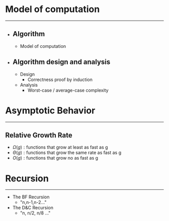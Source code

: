 # Model of computation
---

* ## Algorithm
	* Model of computation
* ## Algorithm design and analysis
	* Design
		* Correctness proof by induction
	* Analysis
		* Worst-case / average-case complexity



# Asymptotic Behavior
---
## Relative Growth Rate
* $\displaystyle \Omega(g): \text{functions that grow at least as fast as g}$
* $\displaystyle \Theta(g): \text{functions that grow the same rate as fast as g}$
* $\displaystyle O(g): \text{functions that grow no as fast as g}$



# Recursion
---
* The BF Recursion
	* "n,n-1,n-2..."
* The D&C Recursion
	* "n, n/2, n/8 ..."